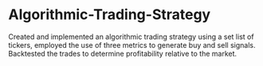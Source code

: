 # Algorithmic-Trading-Strategy
Created and implemented an algorithmic trading strategy using a set list of tickers, employed the use of three metrics to generate buy and sell signals. Backtested the trades to determine profitability relative to the market.
